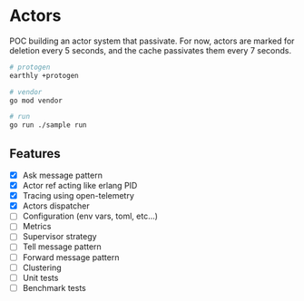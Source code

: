 # Actors

POC building an actor system that passivate. For now, actors are marked for deletion every 5 seconds, and the cache passivates them every 7 seconds.

```sh
# protogen
earthly +protogen

# vendor
go mod vendor

# run
go run ./sample run
```

## Features

- [x] Ask message pattern
- [x] Actor ref acting like erlang PID
- [x] Tracing using open-telemetry
- [x] Actors dispatcher
- [ ] Configuration (env vars, toml, etc...)
- [ ] Metrics
- [ ] Supervisor strategy
- [ ] Tell message pattern
- [ ] Forward message pattern
- [ ] Clustering
- [ ] Unit tests
- [ ] Benchmark tests
